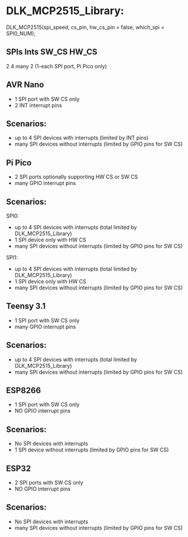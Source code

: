 
# DLK_MCP2515_Library:

DLK_MCP2515(spi_speed, cs_pin, hw_cs_pin = false, which_spi = SPI0_NUM);

SPIs  Ints  SW_CS  HW_CS
--------------------------------------
 2     4    many    2 (1-each SPI port, Pi Pico only)     


AVR Nano
------------
 - 1 SPI port with SW CS only
 - 2 INT interrupt pins

Scenarios:
----------
 - up to 4 SPI devices with interrupts (limited by INT pins)
 - many SPI devices without interrupts (limited by GPIO pins for SW CS)


Pi Pico
--------------
 - 2 SPI ports optionally supporting HW CS or SW CS
 - many GPIO interrupt pins

Scenarios:
----------
SPI0:
 - up to 4 SPI devices with interrupts (total limited by DLK_MCP2515_Library)
 - 1 SPI device only with HW CS
 - many SPI devices without interrupts (limited by GPIO pins for SW CS)

SPI1:
 - up to 4 SPI devices with interrupts (total limited by DLK_MCP2515_Library)
 - 1 SPI device only with HW CS
 - many SPI devices without interrupts (limited by GPIO pins for SW CS)


Teensy 3.1
--------------
 - 1 SPI port with SW CS only
 - many GPIO interrupt pins

Scenarios:
----------
 - up to 4 SPI devices with interrupts (total limited by DLK_MCP2515_Library)
 - many SPI devices without interrupts (limited by GPIO pins for SW CS)


ESP8266
--------------
 - 1 SPI port with SW CS only
 - NO GPIO interrupt pins

Scenarios:
----------
 - No SPI devices with interrupts
 - 1 SPI device without interrupts (limited by GPIO pins for SW CS)


ESP32
--------------
 - 2 SPI ports with SW CS only
 - NO GPIO interrupt pins

Scenarios:
----------
 - No SPI devices with interrupts
 - many SPI devices without interrupts (limited by GPIO pins for SW CS)



